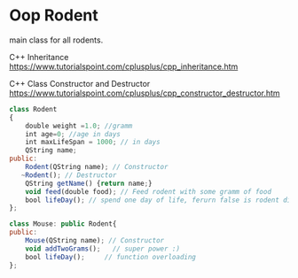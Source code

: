 # Oop Rodent
main class for all rodents.

C++ Inheritance
https://www.tutorialspoint.com/cplusplus/cpp_inheritance.htm

C++ Class Constructor and Destructor
https://www.tutorialspoint.com/cplusplus/cpp_constructor_destructor.htm

```javascript
class Rodent
{
    double weight =1.0; //gramm
    int age=0; //age in days
    int maxLifeSpan = 1000; // in days
    QString name;
public:
    Rodent(QString name); // Constructor
   ~Rodent(); // Destructor
    QString getName() {return name;}
    void feed(double food); // Feed rodent with some gramm of food
    bool lifeDay(); // spend one day of life, ferurn false is rodent die.
};
```

```javascript
class Mouse: public Rodent{
public:
    Mouse(QString name); // Constructor
    void addTwoGrams();   // super power :)
    bool lifeDay();     // function overloading
};
```

